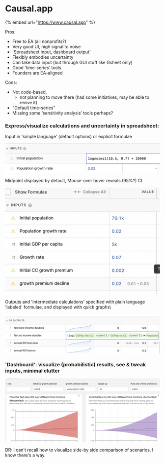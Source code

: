 # Causal.app

{% embed url="https://www.causal.app" %}

Pros:

* Free to EA (all nonprofits?)
* Very good UI, high signal to noise
* 'Spreadsheet input, dashboard output'&#x20;
* Flexibly embodies uncertainty
* Can take data input (but through GUI stuff like Gsheet only)
* Good 'time-series' tools&#x20;
* Founders are EA-aligned

Cons:

* Not code-based,&#x20;
  * not planning to move there (had some initiatives, may be able to revive it)
* "Default time-series"
* Missing some ‘sensitivity analysis’ tools perhaps?



### **Express/visualize calculations and uncertainty in spreadsheet:**

Input in 'simple language' (default options) or explicit formulae

![](<../.gitbook/assets/image (3).png>)



Midpoint displayed by default, Mouse-over hover reveals (95%?) CI

![](<../.gitbook/assets/image (1) (1).png>)&#x20;



Outputs and 'intermediate calculations' specified with plain language 'labeled' formulae, and displayed with quick graphs\


![](<../.gitbook/assets/image (2).png>)

### 'Dashboard': visualize (probabilistic) results, see & tweak inputs, minimal clutter

![](<../.gitbook/assets/image (4) (1) (1).png>)

DR: I can't recall how to visualize side-by side comparison of scenarios. I know there's a way.&#x20;
